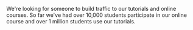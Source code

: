 We're looking for someone to build traffic to our tutorials and online courses. So far we've had over 10,000 students participate in our online course and over 1 million students use our tutorials.